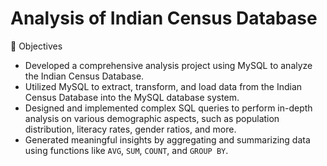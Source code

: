 # Analysis of Indian Census Database 

🎯 Objectives

- Developed a comprehensive analysis project using MySQL to analyze the Indian Census Database.
- Utilized MySQL to extract, transform, and load data from the Indian Census Database into the MySQL database system.
- Designed and implemented complex SQL queries to perform in-depth analysis on various demographic aspects, such as population distribution, literacy rates, gender ratios, and more.
- Generated meaningful insights by aggregating and summarizing data using functions like `AVG`, `SUM`, `COUNT`, and `GROUP BY`.


